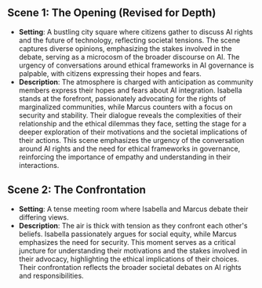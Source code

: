 ## Scene 1: The Opening (Revised for Depth)
- **Setting**: A bustling city square where citizens gather to discuss AI rights and the future of technology, reflecting societal tensions. The scene captures diverse opinions, emphasizing the stakes involved in the debate, serving as a microcosm of the broader discourse on AI. The urgency of conversations around ethical frameworks in AI governance is palpable, with citizens expressing their hopes and fears.
- **Description**: The atmosphere is charged with anticipation as community members express their hopes and fears about AI integration. Isabella stands at the forefront, passionately advocating for the rights of marginalized communities, while Marcus counters with a focus on security and stability. Their dialogue reveals the complexities of their relationship and the ethical dilemmas they face, setting the stage for a deeper exploration of their motivations and the societal implications of their actions. This scene emphasizes the urgency of the conversation around AI rights and the need for ethical frameworks in governance, reinforcing the importance of empathy and understanding in their interactions.

## Scene 2: The Confrontation
- **Setting**: A tense meeting room where Isabella and Marcus debate their differing views.
- **Description**: The air is thick with tension as they confront each other's beliefs. Isabella passionately argues for social equity, while Marcus emphasizes the need for security. This moment serves as a critical juncture for understanding their motivations and the stakes involved in their advocacy, highlighting the ethical implications of their choices. Their confrontation reflects the broader societal debates on AI rights and responsibilities.
